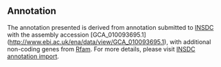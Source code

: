
Annotation
----------

The annotation presented is derived from annotation submitted to
[INSDC](http://www.insdc.org) with the assembly accession [GCA\_010093695.1]
(http://www.ebi.ac.uk/ena/data/view/GCA_010093695.1),
with additional non-coding genes from
[Rfam](http://rfam.xfam.org/). For more details, please visit [INSDC
annotation import](http://ensemblgenomes.org/info/data/insdc_annotation).

